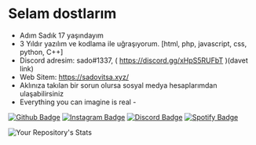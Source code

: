 # Selam dostlarım
- Adım Sadık 17 yaşındayım
- 3 Yıldır yazılım ve kodlama ile uğraşıyorum. [html, php, javascript, css, python, C++]
- Discord adresim: sado#1337, ( https://discord.gg/xHpS5RUFbT )(davet link)
- Web Sitem: https://sadovitsa.xyz/
- Aklınıza takılan bir sorun olursa sosyal medya hesaplarımdan ulaşabilirsiniz
- Everything you can imagine is real -

[![Github Badge](https://img.shields.io/badge/-Github-000?style=quare&labelColor=000&logo=Github&logoColor=white&link=link)](https://github.com/sadovitsa)
[![Instagram Badge](https://img.shields.io/badge/-Instagram-C13584?style=flat-quare&labelColor=C13584&logo=instagram&logoColor=white&link=link)](https://www.instagram.com/ichbinsadik/)
[![Discord Badge](https://img.shields.io/badge/-Discord-5865F2?style=flat-quare&labelColor=5865F2&logo=discord&logoColor=white&link=link)]([link](https://discord.com/invite/xHpS5RUFbT))
[![Spotify Badge](https://img.shields.io/badge/-Spotify-1ED760?style=flat-quare&labelColor=1ED760&logo=spotify&logoColor=white&link=link)](https://open.spotify.com/user/31dibld5mo7nkq54mfpw65xqj2xu?si=190f87af9fae4c35&nd=1)

![Your Repository's Stats](https://github-readme-stats.vercel.app/api?username=sadovitsa&show_icons=true)
